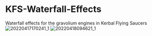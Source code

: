 # KFS-Waterfall-Effects
Waterfall effects for the gravolium engines in Kerbal Flying Saucers
![20220417170241_1](https://user-images.githubusercontent.com/93224219/163805962-bf0aafd5-42e4-4c42-b8ac-960356de9d08.jpg)
![20220418094621_1](https://user-images.githubusercontent.com/93224219/163817440-9868e038-7469-445f-a9f2-9f54aeddd0a4.jpg)
